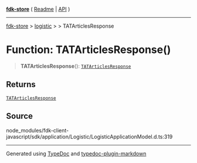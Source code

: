 [**fdk-store**](../../../README.md) ( [Readme](../../../README.md) \| [API](../../../API.md) )

---

[fdk-store](../../../API.md) > [logistic](../../README.md) > [<internal>](../README.md) > TATArticlesResponse

# Function: TATArticlesResponse()

> **TATArticlesResponse**(): [`TATArticlesResponse`](../type-aliases/type-alias.TATArticlesResponse.md)

## Returns

[`TATArticlesResponse`](../type-aliases/type-alias.TATArticlesResponse.md)

## Source

node_modules/fdk-client-javascript/sdk/application/Logistic/LogisticApplicationModel.d.ts:319

---

Generated using [TypeDoc](https://typedoc.org/) and [typedoc-plugin-markdown](https://www.npmjs.com/package/typedoc-plugin-markdown)
